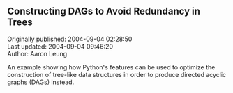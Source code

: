 ## Constructing DAGs to Avoid Redundancy in Trees  
Originally published: 2004-09-04 02:28:50  
Last updated: 2004-09-04 09:46:20  
Author: Aaron Leung  
  
An example showing how Python's features can be used to optimize the construction of tree-like data structures in order to produce directed acyclic graphs (DAGs) instead.